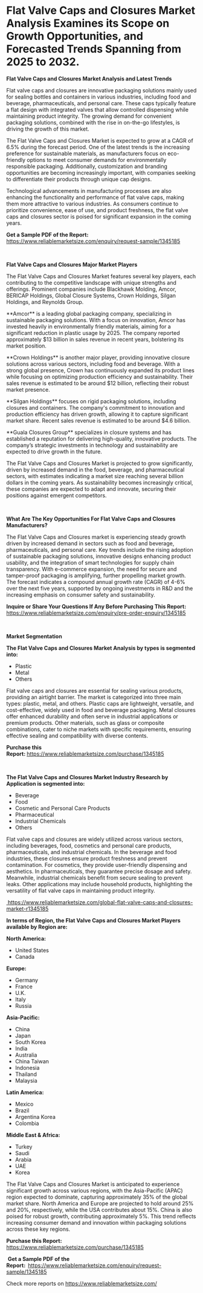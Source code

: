 <p><h1>Flat Valve Caps and Closures Market Analysis Examines its Scope on Growth Opportunities, and Forecasted Trends Spanning from 2025 to 2032.</h1></p><p><strong>Flat Valve Caps and Closures Market Analysis and Latest Trends</strong></p>
<p><p>Flat valve caps and closures are innovative packaging solutions mainly used for sealing bottles and containers in various industries, including food and beverage, pharmaceuticals, and personal care. These caps typically feature a flat design with integrated valves that allow controlled dispensing while maintaining product integrity. The growing demand for convenient packaging solutions, combined with the rise in on-the-go lifestyles, is driving the growth of this market.</p><p>The Flat Valve Caps and Closures Market is expected to grow at a CAGR of 6.5% during the forecast period. One of the latest trends is the increasing preference for sustainable materials, as manufacturers focus on eco-friendly options to meet consumer demands for environmentally responsible packaging. Additionally, customization and branding opportunities are becoming increasingly important, with companies seeking to differentiate their products through unique cap designs.</p><p>Technological advancements in manufacturing processes are also enhancing the functionality and performance of flat valve caps, making them more attractive to various industries. As consumers continue to prioritize convenience, ease of use, and product freshness, the flat valve caps and closures sector is poised for significant expansion in the coming years.</p></p>
<p><strong>Get a Sample PDF of the Report:&nbsp;</strong> <a href="https://www.reliablemarketsize.com/enquiry/request-sample/1345185?utm_campaign=2460&utm_medium=2&utm_source=Github&utm_content=ia&utm_term=03042025&utm_id=flat-valve-caps-and-closures">https://www.reliablemarketsize.com/enquiry/request-sample/1345185</a></p>
<p>&nbsp;</p>
<p><strong>Flat Valve Caps and Closures Major Market Players</strong></p>
<p><p>The Flat Valve Caps and Closures Market features several key players, each contributing to the competitive landscape with unique strengths and offerings. Prominent companies include Blackhawk Molding, Amcor, BERICAP Holdings, Global Closure Systems, Crown Holdings, Silgan Holdings, and Reynolds Group.</p><p>**Amcor** is a leading global packaging company, specializing in sustainable packaging solutions. With a focus on innovation, Amcor has invested heavily in environmentally friendly materials, aiming for a significant reduction in plastic usage by 2025. The company reported approximately $13 billion in sales revenue in recent years, bolstering its market position.</p><p>**Crown Holdings** is another major player, providing innovative closure solutions across various sectors, including food and beverage. With a strong global presence, Crown has continuously expanded its product lines while focusing on optimizing production efficiency and sustainability. Their sales revenue is estimated to be around $12 billion, reflecting their robust market presence.</p><p>**Silgan Holdings** focuses on rigid packaging solutions, including closures and containers. The company's commitment to innovation and production efficiency has driven growth, allowing it to capture significant market share. Recent sales revenue is estimated to be around $4.6 billion.</p><p>**Guala Closures Group** specializes in closure systems and has established a reputation for delivering high-quality, innovative products. The company’s strategic investments in technology and sustainability are expected to drive growth in the future.</p><p>The Flat Valve Caps and Closures Market is projected to grow significantly, driven by increased demand in the food, beverage, and pharmaceutical sectors, with estimates indicating a market size reaching several billion dollars in the coming years. As sustainability becomes increasingly critical, these companies are expected to adapt and innovate, securing their positions against emergent competitors.</p></p>
<p>&nbsp;</p>
<p><strong>What Are The Key Opportunities For Flat Valve Caps and Closures Manufacturers?</strong></p>
<p><p>The Flat Valve Caps and Closures market is experiencing steady growth driven by increased demand in sectors such as food and beverage, pharmaceuticals, and personal care. Key trends include the rising adoption of sustainable packaging solutions, innovative designs enhancing product usability, and the integration of smart technologies for supply chain transparency. With e-commerce expansion, the need for secure and tamper-proof packaging is amplifying, further propelling market growth. The forecast indicates a compound annual growth rate (CAGR) of 4-6% over the next five years, supported by ongoing investments in R&D and the increasing emphasis on consumer safety and sustainability.</p></p>
<p><strong>Inquire or Share Your Questions If Any Before Purchasing This Report:</strong> <a href="https://www.reliablemarketsize.com/enquiry/pre-order-enquiry/1345185?utm_campaign=2460&utm_medium=2&utm_source=Github&utm_content=ia&utm_term=03042025&utm_id=flat-valve-caps-and-closures">https://www.reliablemarketsize.com/enquiry/pre-order-enquiry/1345185</a></p>
<p>&nbsp;</p>
<p><strong>Market Segmentation</strong></p>
<p><strong>The Flat Valve Caps and Closures Market Analysis by types is segmented into:</strong></p>
<p><ul><li>Plastic</li><li>Metal</li><li>Others</li></ul></p>
<p><p>Flat valve caps and closures are essential for sealing various products, providing an airtight barrier. The market is categorized into three main types: plastic, metal, and others. Plastic caps are lightweight, versatile, and cost-effective, widely used in food and beverage packaging. Metal closures offer enhanced durability and often serve in industrial applications or premium products. Other materials, such as glass or composite combinations, cater to niche markets with specific requirements, ensuring effective sealing and compatibility with diverse contents.</p></p>
<p><strong>Purchase this Report:&nbsp;</strong><a href="https://www.reliablemarketsize.com/purchase/1345185?utm_campaign=2460&utm_medium=2&utm_source=Github&utm_content=ia&utm_term=03042025&utm_id=flat-valve-caps-and-closures">https://www.reliablemarketsize.com/purchase/1345185</a></p>
<p>&nbsp;</p>
<p><strong>The Flat Valve Caps and Closures Market Industry Research by Application is segmented into:</strong></p>
<p><ul><li>Beverage</li><li>Food</li><li>Cosmetic and Personal Care Products</li><li>Pharmaceutical</li><li>Industrial Chemicals</li><li>Others</li></ul></p>
<p><p>Flat valve caps and closures are widely utilized across various sectors, including beverages, food, cosmetics and personal care products, pharmaceuticals, and industrial chemicals. In the beverage and food industries, these closures ensure product freshness and prevent contamination. For cosmetics, they provide user-friendly dispensing and aesthetics. In pharmaceuticals, they guarantee precise dosage and safety. Meanwhile, industrial chemicals benefit from secure sealing to prevent leaks. Other applications may include household products, highlighting the versatility of flat valve caps in maintaining product integrity.</p></p>
<p><a href="https://www.reliablemarketsize.com/global-flat-valve-caps-and-closures-market-r1345185?utm_campaign=2460&utm_medium=2&utm_source=Github&utm_content=ia&utm_term=03042025&utm_id=flat-valve-caps-and-closures">&nbsp;https://www.reliablemarketsize.com/global-flat-valve-caps-and-closures-market-r1345185</a></p>
<p><strong>In terms of Region, the Flat Valve Caps and Closures Market Players available by Region are:</strong></p>
<p>
    <p> <strong> North America: </strong>
        <ul>
            <li>United States</li>
            <li>Canada</li>
        </ul>
        </p> 
    <p> <strong> Europe: </strong>
        <ul>
            <li>Germany</li>
            <li>France</li>
            <li>U.K.</li>
            <li>Italy</li>
            <li>Russia</li>
        </ul>
        </p> 
    <p> <strong> Asia-Pacific: </strong>
        <ul>
            <li>China</li>
            <li>Japan</li>
            <li>South Korea</li>
            <li>India</li>
            <li>Australia</li>
            <li>China Taiwan</li>
            <li>Indonesia</li>
            <li>Thailand</li>
            <li>Malaysia</li>
        </ul>
        </p> 
    <p> <strong> Latin America: </strong>
        <ul>
            <li>Mexico</li>
            <li>Brazil</li>
            <li>Argentina Korea</li>
            <li>Colombia</li>
        </ul>
        </p> 
    <p> <strong> Middle East & Africa: </strong>
        <ul>
            <li>Turkey</li>
            <li>Saudi</li>
            <li>Arabia</li>
            <li>UAE</li>
            <li>Korea</li>
        </ul>
    </p>
    </p>
<p><p>The Flat Valve Caps and Closures Market is anticipated to experience significant growth across various regions, with the Asia-Pacific (APAC) region expected to dominate, capturing approximately 35% of the global market share. North America and Europe are projected to hold around 25% and 20%, respectively, while the USA contributes about 15%. China is also poised for robust growth, contributing approximately 5%. This trend reflects increasing consumer demand and innovation within packaging solutions across these key regions.</p></p>
<p><strong>Purchase this Report: </strong><a href="https://www.reliablemarketsize.com/purchase/1345185?utm_campaign=2460&utm_medium=2&utm_source=Github&utm_content=ia&utm_term=03042025&utm_id=flat-valve-caps-and-closures">https://www.reliablemarketsize.com/purchase/1345185</a></p>
<p>&nbsp;<strong>Get a Sample PDF of the Report:&nbsp;&nbsp;</strong><a href="https://www.reliablemarketsize.com/enquiry/request-sample/1345185?utm_campaign=2460&utm_medium=2&utm_source=Github&utm_content=ia&utm_term=03042025&utm_id=flat-valve-caps-and-closures">https://www.reliablemarketsize.com/enquiry/request-sample/1345185</a></p>
<p><strong></strong></p>
<p>Check more reports on <a href="https://www.reliablemarketsize.com/?utm_campaign=2460&utm_medium=2&utm_source=Github&utm_content=ia&utm_term=03042025&utm_id=flat-valve-caps-and-closures">https://www.reliablemarketsize.com/</a></p>